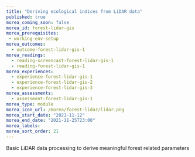 ```yaml
---
title: "Deriving ecological indices from LiDAR data"
published: true
morea_coming_soon: false
morea_id: forest-lidar-gis
morea_prerequisites:
 - working-env-setup
morea_outcomes:
  - outcome-forest-lidar-gis-1
morea_readings:
  - reading-screencast-forest-lidar-gis-1
  - reading-forest-lidar-gis-1
morea_experiences:
  - experience-forest-lidar-gis-1
  - experience-forest-lidar-gis-2
  - experience-forest-lidar-gis-3
morea_assessments:
  - assessment-forest-lidar-gis-1
morea_type: module
morea_icon_url: /morea/forest-lidar/lidar.png
morea_start_date: "2021-11-12"
morea_end_date: "2021-11-25T23:00"
morea_labels:
morea_sort_order: 21
---
```


Basic LiDAR data processing to derive meaningful forest related parameters
